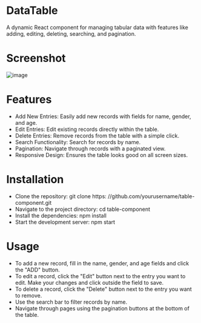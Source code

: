 # DataTable
A dynamic React component for managing tabular data with features like adding, editing, deleting, searching, and pagination.

# Screenshot
![image](https://github.com/user-attachments/assets/eb74b59c-182c-4574-90d7-60784e8f7e6e)


# Features
* Add New Entries: Easily add new records with fields for name, gender, and age.
* Edit Entries: Edit existing records directly within the table.
* Delete Entries: Remove records from the table with a simple click.
* Search Functionality: Search for records by name.
* Pagination: Navigate through records with a paginated view.
* Responsive Design: Ensures the table looks good on all screen sizes.

# Installation
* Clone the repository: git clone https: //github.com/yourusername/table-component.git
* Navigate to the project directory: cd table-component
* Install the dependencies: npm install
* Start the development server: npm start

# Usage
* To add a new record, fill in the name, gender, and age fields and click the "ADD" button.
* To edit a record, click the "Edit" button next to the entry you want to edit. Make your changes 
  and click outside the field to save.
* To delete a record, click the "Delete" button next to the entry you want to remove.
* Use the search bar to filter records by name.
* Navigate through pages using the pagination buttons at the bottom of the table.
